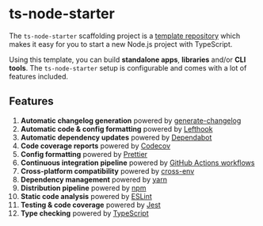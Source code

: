 # ts-node-starter

The `ts-node-starter` scaffolding project is a [template repository](https://docs.github.com/en/repositories/creating-and-managing-repositories/creating-a-template-repository) which makes it easy for you to start a new Node.js project with TypeScript.

Using this template, you can build **standalone apps**, **libraries** and/or **CLI tools**. The `ts-node-starter` setup is configurable and comes with a lot of features included.

## Features

1. **Automatic changelog generation** powered by [generate-changelog](https://github.com/lob/generate-changelog)
1. **Automatic code & config formatting** powered by [Lefthook](https://github.com/evilmartians/lefthook)
1. **Automatic dependency updates** powered by [Dependabot](https://docs.github.com/en/code-security/dependabot/dependabot-version-updates/about-dependabot-version-updates)
1. **Code coverage reports** powered by [Codecov](https://about.codecov.io/)
1. **Config formatting** powered by [Prettier](https://prettier.io/)
1. **Continuous integration pipeline** powered by [GitHub Actions workflows](https://docs.github.com/en/actions/using-workflows)
1. **Cross-platform compatibility** powered by [cross-env](https://github.com/kentcdodds/cross-env)
1. **Dependency management** powered by [yarn](https://yarnpkg.com/)
1. **Distribution pipeline** powered by [npm](https://www.npmjs.com/)
1. **Static code analysis** powered by [ESLint](https://eslint.org/)
1. **Testing & code coverage** powered by [Jest](https://jestjs.io/)
1. **Type checking** powered by [TypeScript](https://www.typescriptlang.org/)
